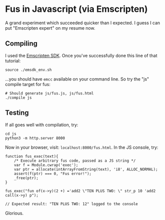 
# Fus in Javascript (via Emscripten)

A grand experiment which succeeded quicker than I expected.
I guess I can put "Emscripten expert" on my resume now.

## Compiling

I used the [Emscripten SDK](https://kripken.github.io/emscripten-site/docs/getting_started/downloads.html).
Once you've successfully done this line of that tutorial:

    source ./emsdk_env.sh

...you should have ``emcc`` available on your command line.
So try the "js" compile target for fus:

    # Should generate js/fus.js, js/fus.html
    ./compile js

## Testing

If all goes well with compilation, try:

    cd js
    python3 -m http.server 8000

Now in your browser, visit: ``localhost:8000/fus.html``.
In the JS console, try:

    function fus_exec(text){
        /* Execute arbitrary fus code, passed as a JS string */
        var f = Module.cwrap('exec');
        var ptr = allocate(intArrayFromString(text), 'i8', ALLOC_NORMAL);
        assert(f(ptr) === 0, "Fus error!");
        _free(ptr);
    }

    fus_exec("fun of(x->y)(2 +) ='add2 \"TEN PLUS TWO: \" str_p 10 'add2 call(x->y) p");

    // Expected result: "TEN PLUS TWO: 12" logged to the console

Glorious.
